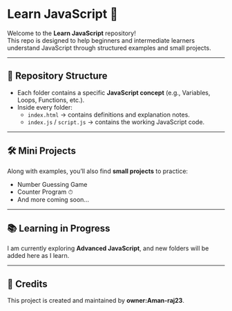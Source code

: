 # Learn JavaScript 🚀

Welcome to the **Learn JavaScript** repository!  
This repo is designed to help beginners and intermediate learners understand JavaScript through structured examples and small projects.  

---

## 📂 Repository Structure
- Each folder contains a specific **JavaScript concept** (e.g., Variables, Loops, Functions, etc.).
- Inside every folder:
  - `index.html` → contains definitions and explanation notes.  
  - `index.js` / `script.js` → contains the working JavaScript code.  

---

## 🛠 Mini Projects
Along with examples, you’ll also find **small projects** to practice:
- Number Guessing Game   
- Counter Program ⏱  
- And more coming soon...  


---

## 📚 Learning in Progress
I am currently exploring **Advanced JavaScript**, and new folders will be added here as I learn.  

---

## 🙌 Credits
This project is created and maintained by **owner:Aman-raj23**.  
